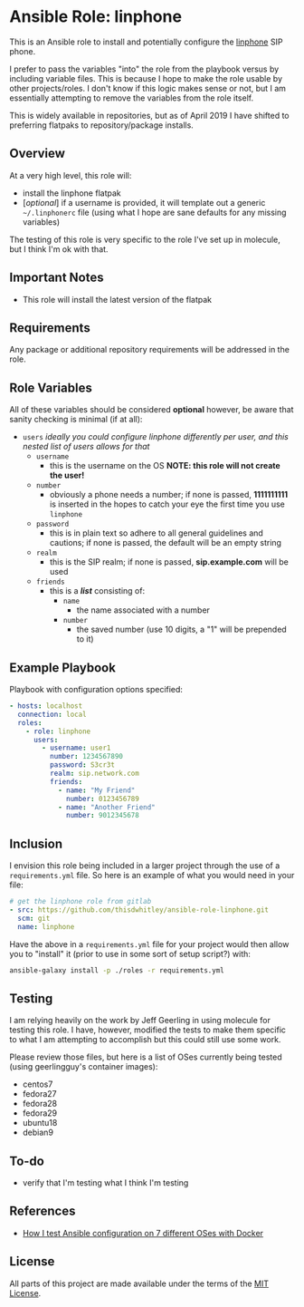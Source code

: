 # Ansible Role: linphone

This is an Ansible role to install and potentially configure the
[linphone](https://www.linphone.org/) SIP phone.

I prefer to pass the variables "into" the role from the playbook versus by
including variable files.  This is because I hope to make the role usable by
other projects/roles.  I don't know if this logic makes sense or not, but I am
essentially attempting to remove the variables from the role itself.

This is widely available in repositories, but as of April 2019 I have shifted to
preferring flatpaks to repository/package installs.

## Overview

At a very high level, this role will:

* install the linphone flatpak
* [*optional*] if a username is provided, it will template out a generic
  `~/.linphonerc` file (using what I hope are sane defaults for any missing
  variables)

The testing of this role is very specific to the role I've set up in molecule,
but I think I'm ok with that.

## Important Notes

* This role will install the latest version of the flatpak

## Requirements

Any package or additional repository requirements will be addressed in the role.

## Role Variables

All of these variables should be considered **optional** however, be aware that
sanity checking is minimal (if at all):

* `users` *ideally you could configure linphone differently per user, and this
          nested list of users allows for that*
  * `username`
    * this is the username on the OS **NOTE: this role will not create the
      user!**
  * `number`
    * obviously a phone needs a number; if none is passed, **1111111111** is
      inserted in the hopes to catch your eye the first time you use `linphone`
  * `password`
    * this is in plain text so adhere to all general guidelines and cautions; if
      none is passed, the default will be an empty string
  * `realm`
    * this is the SIP realm; if none is passed, **sip.example.com** will be used
  * `friends`
    * this is a ***list*** consisting of:
      * `name`
        * the name associated with a number
      * `number`
        * the saved number (use 10 digits, a "1" will be prepended to it)

## Example Playbook

Playbook with configuration options specified:

```yaml
- hosts: localhost
  connection: local
  roles:
    - role: linphone
      users:
        - username: user1
          number: 1234567890
          password: S3cr3t
          realm: sip.network.com
          friends:
            - name: "My Friend"
              number: 0123456789
            - name: "Another Friend"
              number: 9012345678
```

## Inclusion

I envision this role being included in a larger project through the use of a
`requirements.yml` file.  So here is an example of what you would need in your
file:

```yaml
# get the linphone role from gitlab
- src: https://github.com/thisdwhitley/ansible-role-linphone.git
  scm: git
  name: linphone
```

Have the above in a `requirements.yml` file for your project would then allow
you to "install" it (prior to use in some sort of setup script?) with:

```bash
ansible-galaxy install -p ./roles -r requirements.yml
```

## Testing

I am relying heavily on the work by Jeff Geerling in using molecule for testing
this role.  I have, however, modified the tests to make them specific to what I
am attempting to accomplish but this could still use some work.

Please review those files, but here is a list of OSes currently being tested 
(using geerlingguy's container images):

* centos7
* fedora27
* fedora28
* fedora29
* ubuntu18
* debian9

## To-do

* verify that I'm testing what I think I'm testing

## References

* [How I test Ansible configuration on 7 different OSes with Docker](https://www.jeffgeerling.com/blog/2018/how-i-test-ansible-configuration-on-7-different-oses-docker)

## License

All parts of this project are made available under the terms of the [MIT
License](LICENSE).